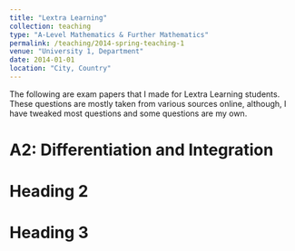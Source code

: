 ```yaml
---
title: "Lextra Learning"
collection: teaching
type: "A-Level Mathematics & Further Mathematics"
permalink: /teaching/2014-spring-teaching-1
venue: "University 1, Department"
date: 2014-01-01
location: "City, Country"
---
```


The following are exam papers that I made for Lextra Learning students. These questions are mostly taken from various sources online, although, I have tweaked most questions and some questions are my own.

A2: Differentiation and Integration
======




Heading 2
======

Heading 3
======
